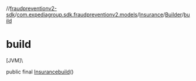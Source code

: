 //[fraudpreventionv2-sdk](../../../../index.md)/[com.expediagroup.sdk.fraudpreventionv2.models](../../index.md)/[Insurance](../index.md)/[Builder](index.md)/[build](build.md)

# build

[JVM]\

public final [Insurance](../index.md)[build](build.md)()
